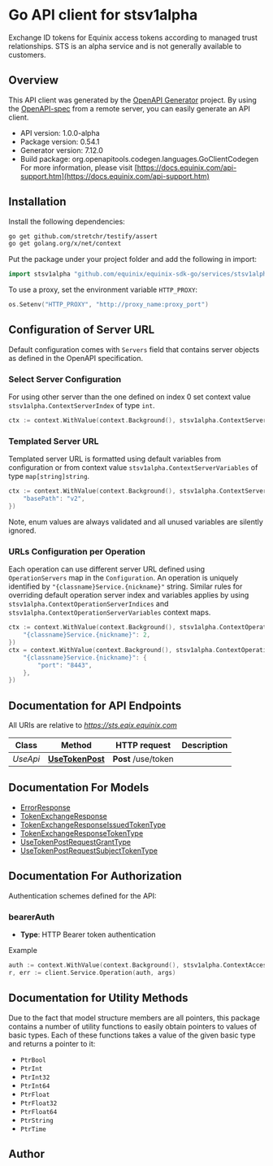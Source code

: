# Go API client for stsv1alpha

Exchange ID tokens for Equinix access tokens according to managed trust relationships. STS is an alpha service and is not generally available to customers.

## Overview
This API client was generated by the [OpenAPI Generator](https://openapi-generator.tech) project.  By using the [OpenAPI-spec](https://www.openapis.org/) from a remote server, you can easily generate an API client.

- API version: 1.0.0-alpha
- Package version: 0.54.1
- Generator version: 7.12.0
- Build package: org.openapitools.codegen.languages.GoClientCodegen
For more information, please visit [https://docs.equinix.com/api-support.htm](https://docs.equinix.com/api-support.htm)

## Installation

Install the following dependencies:

```sh
go get github.com/stretchr/testify/assert
go get golang.org/x/net/context
```

Put the package under your project folder and add the following in import:

```go
import stsv1alpha "github.com/equinix/equinix-sdk-go/services/stsv1alpha"
```

To use a proxy, set the environment variable `HTTP_PROXY`:

```go
os.Setenv("HTTP_PROXY", "http://proxy_name:proxy_port")
```

## Configuration of Server URL

Default configuration comes with `Servers` field that contains server objects as defined in the OpenAPI specification.

### Select Server Configuration

For using other server than the one defined on index 0 set context value `stsv1alpha.ContextServerIndex` of type `int`.

```go
ctx := context.WithValue(context.Background(), stsv1alpha.ContextServerIndex, 1)
```

### Templated Server URL

Templated server URL is formatted using default variables from configuration or from context value `stsv1alpha.ContextServerVariables` of type `map[string]string`.

```go
ctx := context.WithValue(context.Background(), stsv1alpha.ContextServerVariables, map[string]string{
	"basePath": "v2",
})
```

Note, enum values are always validated and all unused variables are silently ignored.

### URLs Configuration per Operation

Each operation can use different server URL defined using `OperationServers` map in the `Configuration`.
An operation is uniquely identified by `"{classname}Service.{nickname}"` string.
Similar rules for overriding default operation server index and variables applies by using `stsv1alpha.ContextOperationServerIndices` and `stsv1alpha.ContextOperationServerVariables` context maps.

```go
ctx := context.WithValue(context.Background(), stsv1alpha.ContextOperationServerIndices, map[string]int{
	"{classname}Service.{nickname}": 2,
})
ctx = context.WithValue(context.Background(), stsv1alpha.ContextOperationServerVariables, map[string]map[string]string{
	"{classname}Service.{nickname}": {
		"port": "8443",
	},
})
```

## Documentation for API Endpoints

All URIs are relative to *https://sts.eqix.equinix.com*

Class | Method | HTTP request | Description
------------ | ------------- | ------------- | -------------
*UseApi* | [**UseTokenPost**](docs/UseApi.md#usetokenpost) | **Post** /use/token | 


## Documentation For Models

 - [ErrorResponse](docs/ErrorResponse.md)
 - [TokenExchangeResponse](docs/TokenExchangeResponse.md)
 - [TokenExchangeResponseIssuedTokenType](docs/TokenExchangeResponseIssuedTokenType.md)
 - [TokenExchangeResponseTokenType](docs/TokenExchangeResponseTokenType.md)
 - [UseTokenPostRequestGrantType](docs/UseTokenPostRequestGrantType.md)
 - [UseTokenPostRequestSubjectTokenType](docs/UseTokenPostRequestSubjectTokenType.md)


## Documentation For Authorization


Authentication schemes defined for the API:
### bearerAuth

- **Type**: HTTP Bearer token authentication

Example

```go
auth := context.WithValue(context.Background(), stsv1alpha.ContextAccessToken, "BEARER_TOKEN_STRING")
r, err := client.Service.Operation(auth, args)
```


## Documentation for Utility Methods

Due to the fact that model structure members are all pointers, this package contains
a number of utility functions to easily obtain pointers to values of basic types.
Each of these functions takes a value of the given basic type and returns a pointer to it:

* `PtrBool`
* `PtrInt`
* `PtrInt32`
* `PtrInt64`
* `PtrFloat`
* `PtrFloat32`
* `PtrFloat64`
* `PtrString`
* `PtrTime`

## Author



